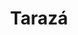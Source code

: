 ---
title: Tarazá
departamento: Antioquia
description: >-
  Es un municipio Colombiano, situado en la subregión Nordeste del departamento
  de Antioquia. Limita por el norte con los municipios de Tarazá, Cáceres y
  Zaragoza
grafica_ubicacion_geografica: /charts/municipios/anori/ubicacion_geografica.html
grafica_comunidades_focalizadas: /charts/municipios/anori/comunidades_focalizadas.html
grafica_poblacion_genero: /charts/municipios/anori/poblacion_genero.html
grafica_area_geografica_genero: /charts/municipios/anori/area_geografica_genero.html
grafica_pertenencia_etnica: /charts/municipios/anori/pertenencia_etnica.html
grafica_conflicto_identidad: /charts/municipios/anori/conflicto_identidad.html
grafica_violencia_sexual: /charts/municipios/anori/violencia_sexual.html
grafica_violencia_fisica: /charts/municipios/anori/violencia_fisica.html
grafica_violencia_psicologica: /charts/municipios/anori/violencia_psicologica.html
grafica_negligencia_abandono: /charts/municipios/anori/negligencia_abandono.html
ficha: /fichas/anori/ficha.pdf
centros_poblados_corregimientos:
  - Liberia
distribucion_poblacional_hombres: 6998
distribucion_poblacional_mujeres: 7504
poblacion_discapacidad: 1564
comunidades_etnicas_zona:
  - ''
asentamientos_indigenas: ''
resguardos_indigenas: ''
consejos_comunitarios: 3
total_poblacion_victima: 6008
num_sujetos_reparacion_colectiva: 0
num_planes_retorno_reubicacion_colectiva: 0
territorio_entidades_snariv_sivjrnr:
  - Instituto Colombiano de Bienestar Familiar (ICBF) (SNARIV)
  - Servicio Nacional de Aprendizaje (SENA) (SNARIV)
  - >-
    Unidad para la Atención y Reparación Integral a las víctimas (UARIV)
    (SNARIV)
  - Gobernación de Antioquia (SNARIV)
  - Policía Nacional (SNARIV)
  - Personería (SNARIV)
  - Agencia Nacional de tierras (ANT) (SNARIV)
  - Defensoría del Pueblo (SNARIV)
  - Ejército Nacional (SNARIV)
  - Agencia de Renovación del Territorio (ART) (SNARIV)
  - Descontamina Colombia (SNARIV)
  - Alcaldía municipal (SNARIV)
  - '"Comisión para el Esclarecimiento de la Verdad'
  - ' la Convivencia y la No Repeteción (CEV) (SIVJRNR)"'
  - Jurisdicción Especial para la Paz (JEP) (SIVJRNR)
  - Unidad de Búsqueda de Personas dadas por Desaparecidas (UBPD) (SIVJRNR)
priorizacion_convivencia_social_salud_mental: >-
  Embarazo en Adolescentes (10-19 años),Índice de cáncer de mama y de
  útero,Mortalidad materna y perinatal
region: Bajo Cauca y Nordeste Antioqueño
priorizacion_sexualidad_derechos_sexuales_reproductivos: >-
  Falta de recursos para atención de personas con discapacidad,Atención a grupos
  vulnerables,Atención primaria en salud
priorizacion_gestion_diferencial_poblaciones_vulnerables: >-
  Fortalecimiento a la Salud pública,"Acceso, oportunidad y calidad en la
  prestación de servicios de salud",Acceso a la descentralización de los
  recursos de la salud
priorizacion_fortalecimiento_autoridad_sanitaria: >-
  Fortalecimiento a la Salud pública,"Acceso, oportunidad y calidad en la
  prestación de servicios de salud",Acceso a la descentralización de los
  recursos de la salud
eventos_salud_publica_predominantes:
  - Malaria
  - Leishmaniasis Cutánea
  - Vigilancia en salud pública de la violencia de género e intrafamiliar
  - Intento de suicidio
  - Intoxicaciones
  - Morbilidad materna extrema
  - Mortalidad perinatal y neonatal tardía
  - Infección respiratoria aguda grave inusitada
  - VIH/Sida/Mortalidad Por Sida
  - Tuberculosis
rips_salud_mental_poblacion_general:
  - Trastorno de ansiedad
  - Trastorno mixto de ansiedad y depresión
  - Trastorno afectivo bipolar
  - Episodios depresivos
servicios_telemedicina_mpio_depto:
  - No hay habilitados servicios aún
total_pobreza_multidimensional: 53.0%
pobreza_multidimensional_urbano: 39.0%
pobreza_multidimensional_centro_poblado_rural_disperso: 66.0%
ppales_actividades_economicas:
  - Minería
  - Ganadería
  - Agricultura
observaciones_ppales_actividades_economicas: >-
  Pecuario: Ganadería extensiva de doble propósito: ganado de ceba y leche con
  producción de quesos y feria ganadera.

  Agrícola: Café, cacao, panela, yuca, maíz, frijol

  Reserva Pro Aves Arrierito Antioqueño - senderos de observación de flora y
  fauna.

  Pequeña minería artesanal - Barequeo
ppal_vocacion_mpio:
  - Bosque o Áreas de protección y conservación
  - Agricultura
  - Pastos
observaciones_ppal_vocacion_mpio: ''
trabajo_informal: 89.0%
ppal_uso_suelo:
  - Minería
  - Agricultura
  - Ganadería
observaciones_ppal_uso_suelo: ''
espacios_socio_comunitarios:
  - Casa de la cultura Pedro Nel Ospina
  - ' BIBLIOTECA PÚBLICA LEÓN ZAFIR'
  - ' Polideportivo La Loma'
  - ' Cancha “HECTOR EMILIO PIEDRAHÍTA CORREA” – B. Los Ángeles'
  - ' Parque Educativo Pedro Nel Gómez'
  - ' Ludoteca Municipal'
  - ' Coliseo Municipal Rodrigo Cárdenas'
  - ' Casa de la Justicia de Anorí'
medios_comunicacion:
  - Anorí Stereo
  - ' Aspanor TV'
  - ' Tele Antioquia'
iniciativas_org_sociedad_civil: 23
programas_usaid:
  - Justicia para una Paz Sostenible
  - ' Colombia Transforma'
  - ' Programa de Derechos Humanos'
  - ' Mujeres de Oro'
  - ' Oro Legal'
  - ' Iniciativa de Finanzas Rurales'
  - ' Programa de Alianzas Comerciales'
  - ' Fortalecimiento Institucional a Víctimas'
comunidad_focalizada:
  - El Banco

---